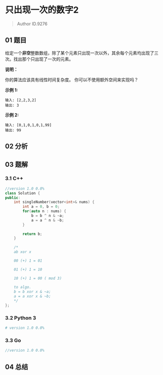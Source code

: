 # 只出现一次的数字2
> Author ID.9276

## 01 题目

给定一个**非空**整数数组，除了某个元素只出现一次以外，其余每个元素均出现了三次。找出那个只出现了一次的元素。

**说明：**

你的算法应该具有线性时间复杂度。 你可以不使用额外空间来实现吗？

**示例 1:**

```
输入: [2,2,3,2]
输出: 3
```

**示例 2:**

```
输入: [0,1,0,1,0,1,99]
输出: 99
```

## 02 分析



## 03 题解

### 3.1 C++

```c++
//version 1.0 0.0%
class Solution {
public:
    int singleNumber(vector<int>& nums) {
        int a = 0, b = 0;
        for(auto n : nums) {
            b = b ^ n & ~a;
            a = a ^ n & ~b;
        }
        
        return b;
    }
    
    /*
    ab xor x

    00 (+) 1 = 01

    01 (+) 1 = 10

    10 (+) 1 = 00 ( mod 3)
    
    to algo.
    b = b xor x & ~a;
    a = a xor x & ~b;
    */
};
```

### 3.2 Python 3

```python
# version 1.0 0.0%

```

### 3.3 Go

```Go
//version 1.0 0.0%

```



## 04 总结

